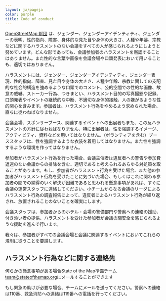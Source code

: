 ```yaml
---
layout: ja/pageja
color: purple
title: Code of conduct
---
```


[OpenStreetMap 財団](http://wiki.osmfoundation.org/wiki/Main_Page) は、ジェンダー、ジェンダーアイデンティティ、ジェンダーの表明、性的指向、障害、身体的な見た目や身体の大きさ、人種や年齢、宗教などに関するハラスメントのない会議をすべての人が感じられるようにしようと努めています。どんな形であっても、会議参加者のハラスメントを黙認することはありません。また性的な言葉や画像を会議会場や口頭発表において用いることも、適切ではありません。

ハラスメントには、ジェンダー、ジェンダーアイデンティティ、ジェンダー表現、性的指向、障害、見た目や身体の大きさ、人種や年齢、宗教に関しての支配的な社会的構造を強めるような口頭でのコメント、公的空間での性的な画像、故意の威嚇、ストーカー行為、つきまとい、ハラスメント目的の写真撮影や記録、口頭発表やイベントの継続的な中断、不適切な身体的接触、人の嫌がるような性的関心を含みます。参加者は、ハラスメント行為をやめるよう求められた場合、直ちに従わねばなりません。

会議会場、スポンサーブース、関連するイベントへの出展者もまた、この反ハラスメントの方針に従わねばなりません、特に出展者は、性を強調するイメージ、アクティビティ、資料などを用いてはなりません。（ボランティアを含む）ブーススタッフは、性を強調するような衣装を着用してはなりません。また性を強調するような環境を作ってはなりません。

参加者がハラスメント行為を行った場合、会議主催者は違反者への警告や参加費返還のない会議からの排除を含む、適切であると考えられるあらゆる対処策を取ることがあります。もし、参加者がハラスメント行為を受けた場合、また他の参加者がハラスメント行為を受けたことに気づいた場合、もしくはこれに関わる参加者の間での納得のいく解決が困難であると思われる懸念事項があれば、すぐに会議の運営スタッフに連絡してください。小チームからなる会議のリーダによるハラスメント行為の調査報告によって、違反者によるハラスメント行為が繰り返され、放置されることのないことを確実にします。

会議スタッフは、参加者からのホテル・会場の警備部門や警察への連絡の援助、付き添い者の提供、ハラスメントを受けた参加者が会議の間安全を感じられるような援助を進んで行います。

我々は、参加者がすべての会議会場と会議に関連するイベントにおいてこれらの規則に従うことを要請します。

## ハラスメント行為などに関する連絡先

何らかの懸念事項がある場合State of the Map準備チーム [team@stateofthemap.org](mailto:team@stateofthemap.org)にメールすることができます

もし緊急の助けが必要な場合、チームにメールを送ってください。警察への連絡は110番、救急消防への連絡は119番への電話を行ってください。
